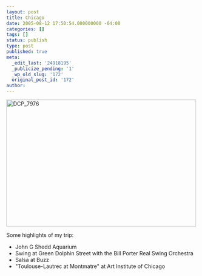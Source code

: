 ```yaml
---
layout: post
title: Chicago
date: 2005-08-12 17:50:54.000000000 -04:00
categories: []
tags: []
status: publish
type: post
published: true
meta:
  _edit_last: '24918195'
  _publicize_pending: '1'
  _wp_old_slug: '172'
  original_post_id: '172'
author: 
---
```

<a href="http://www.flickr.com/photos/matthewsim/sets/1144714/" title="DCP_7976 by Matthew Simoneau, on Flickr"><img src="http://farm1.staticflickr.com/26/52783676_3965291efa.jpg" width="500" height="333" alt="DCP_7976" /></a>

Some highlights of my trip:
* John G Shedd Aquarium
*  Swing at Green Dolphin Street with the Bill Porter Real Swing Orchestra
* Salsa at Buzz
* "Toulouse-Lautrec at Montmatre" at Art Institute of Chicago

